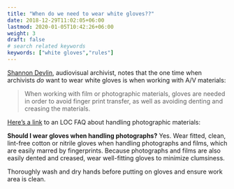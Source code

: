 ```yaml
---
title: "When do we need to wear white gloves??"
date: 2018-12-29T11:02:05+06:00
lastmod: 2020-01-05T10:42:26+06:00
weight: 3
draft: false
# search related keywords
keywords: ["white gloves","rules"]
---
```


[Shannon Devlin](https://twitter.com/shannonohbannon), audiovisual archivist, notes that the one time when archivists *do* want to wear white gloves is when working with A/V materials:

> When working with film or photographic materials, gloves are needed in order to avoid finger print transfer, as well as avoiding denting and creasing the materials.

[Here’s a link](https://www.loc.gov/preservation/about/faqs/photographs.html#gloves) to an LOC FAQ about handling photographic materials:

**Should I wear gloves when handling photographs?**
Yes. Wear fitted, clean, lint-free cotton or nitrile gloves when handling photographs and films, which are easily marred by fingerprints. Because photographs and films are also easily dented and creased, wear well-fitting gloves to minimize clumsiness.

Thoroughly wash and dry hands before putting on gloves and ensure work area is clean.